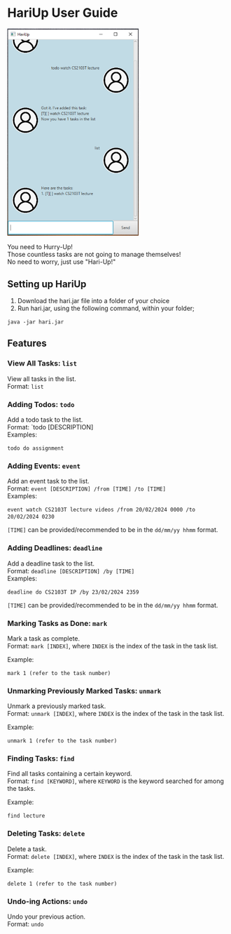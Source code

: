 # HariUp User Guide

<img src="./Ui.png" width="300">

You need to Hurry-Up! <br>
Those countless tasks are not going to manage themselves! <br>
No need to worry, just use "Hari-Up!" 

## Setting up HariUp
1. Download the hari.jar file into a folder of your choice
2. Run hari.jar, using the following command, within your folder;
```
java -jar hari.jar
```

## Features

### View All Tasks: `list`
View all tasks in the list. <br>
Format: `list`
### Adding Todos: `todo`
Add a todo task to the list. <br>
Format: `todo [DESCRIPTION]<br>
Examples:<br>
```
todo do assignment
```

### Adding Events: `event`
Add an event task to the list.<br>
Format: `event [DESCRIPTION] /from [TIME] /to [TIME]` <br>
Examples:<br>
```
event watch CS2103T lecture videos /from 20/02/2024 0000 /to 20/02/2024 0230
```
`[TIME]` can be provided/recommended to be in the `dd/mm/yy hhmm` format.

### Adding Deadlines: `deadline`
Add a deadline task to the list.<br>
Format: `deadline [DESCRIPTION] /by [TIME]` <br>
Examples:<br>
```
deadline do CS2103T IP /by 23/02/2024 2359
```
`[TIME]` can be provided/recommended to be in the `dd/mm/yy hhmm` format.

### Marking Tasks as Done: `mark`
Mark a task as complete.<br>
Format: `mark [INDEX]`, where `INDEX` is the index of the task in the task list.

Example: 
```
mark 1 (refer to the task number)
```

### Unmarking Previously Marked Tasks: `unmark`
Unmark a previously marked task.<br>
Format: `unmark [INDEX]`, where `INDEX` is the index of the task in the task list.

Example: 
```
unmark 1 (refer to the task number)
```

### Finding Tasks: `find`
Find all tasks containing a certain keyword.<br>
Format: `find [KEYWORD]`, where `KEYWORD` is the keyword searched for among the tasks.

Example: 
```
find lecture
```

### Deleting Tasks: `delete`
Delete a task.<br>
Format: `delete [INDEX]`, where `INDEX` is the index of the task in the task list.

Example: 
```
delete 1 (refer to the task number)
```

### Undo-ing Actions: `undo`

Undo your previous action.<br>
Format: `undo`
